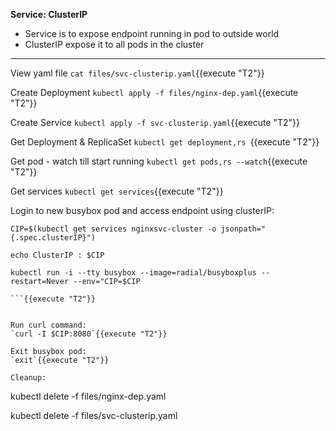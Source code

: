 
<b>Service: ClusterIP</b>

* Service is to expose endpoint running in pod to outside world
* ClusterIP expose it to all pods in the cluster

---

View yaml file
`cat files/svc-clusterip.yaml`{{execute "T2"}}

Create Deployment
`kubectl apply -f files/nginx-dep.yaml`{{execute "T2"}}

Create Service
`kubectl apply -f svc-clusterip.yaml`{{execute "T2"}}


Get Deployment & ReplicaSet
`kubectl get deployment,rs `{{execute "T2"}}

Get pod  - watch till start running
`kubectl get pods,rs --watch`{{execute "T2"}}

Get services
`kubectl get services`{{execute "T2"}}


Login to new busybox pod and access endpoint using clusterIP: 
```
CIP=$(kubectl get services nginxsvc-cluster -o jsonpath="{.spec.clusterIP}")

echo ClusterIP : $CIP

kubectl run -i --tty busybox --image=radial/busyboxplus --restart=Never --env="CIP=$CIP

```{{execute "T2"}}


Run curl command: 
`curl -I $CIP:8080`{{execute "T2"}}

Exit busybox pod: 
`exit`{{execute "T2"}}

Cleanup:
```
kubectl delete -f files/nginx-dep.yaml

kubectl delete -f files/svc-clusterip.yaml
```{{execute "T2"}}